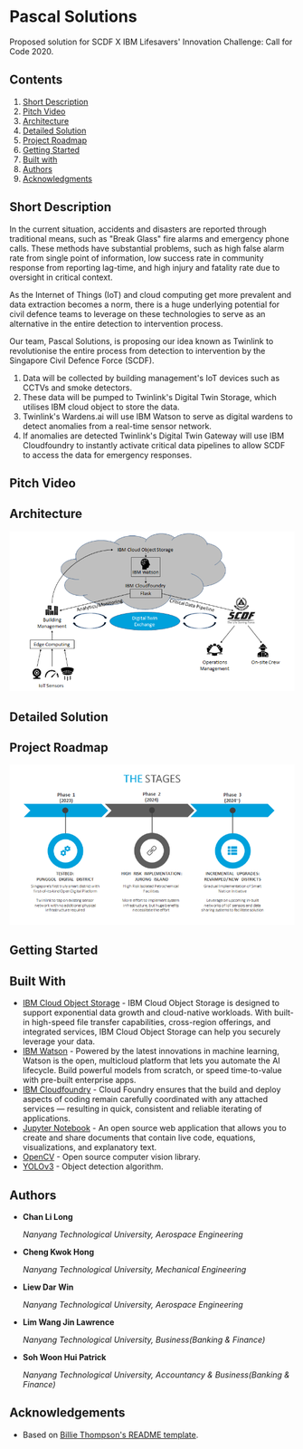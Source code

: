 # Pascal Solutions
Proposed solution for SCDF X IBM Lifesavers' Innovation Challenge: Call for Code 2020.

## Contents

1. [Short Description](#short-description)
1. [Pitch Video](#pitch-video)
1. [Architecture](#architecture)
1. [Detailed Solution](#detailed-solution)
1. [Project Roadmap](#Project-Roadmap)
1. [Getting Started](#getting-started)
1. [Built with](#built-with)
1. [Authors](#authors)
1. [Acknowledgments](#acknowledgments)


## Short Description

In the current situation, accidents and disasters are reported through traditional means, such as "Break Glass" fire alarms and emergency phone calls. These methods have substantial problems, such as high false alarm rate from single point of information, low success rate in community response from reporting lag-time, and high injury and fatality rate due to oversight in critical context.

As the Internet of Things (IoT) and cloud computing get more prevalent and data extraction becomes a norm, there is a huge underlying potential for civil defence teams to leverage on these technologies to serve as an alternative in the entire detection to intervention process.

Our team, Pascal Solutions, is proposing our idea known as Twinlink to revolutionise the entire process from detection to intervention by the Singapore Civil Defence Force (SCDF). 

1. Data will be collected by building management's IoT devices such as CCTVs and smoke detectors.
2. These data will be pumped to Twinlink's Digital Twin Storage, which utilises IBM cloud object to store the data.
3. Twinlink's Wardens.ai will use IBM Watson to serve as digital wardens to detect anomalies from a real-time sensor network.
4. If anomalies are detected Twinlink's Digital Twin Gateway will use IBM Cloudfoundry to instantly activate critical data pipelines to allow SCDF to access the data for emergency responses.

## Pitch Video

## Architecture

<img src="https://github.com/PascalSolutions-Twinlink-SCDFXIBM/README.md/blob/master/Architecture.png" alt="Roadmap" />

## Detailed Solution


## Project Roadmap

<img src="https://github.com/PascalSolutions-Twinlink-SCDFXIBM/README.md/blob/master/Stages.png" alt="Roadmap" />

## Getting Started


## Built With

* [IBM Cloud Object Storage](https://www.ibm.com/sg-en/cloud/object-storage) - IBM Cloud Object Storage is designed to support exponential data growth and cloud-native workloads. With built-in high-speed file transfer capabilities, cross-region offerings, and integrated services, IBM Cloud Object Storage can help you securely leverage your data.
* [IBM Watson](https://www.ibm.com/sg-en/watson) - Powered by the latest innovations in machine learning, Watson is the open, multicloud platform that lets you automate the AI lifecycle. Build powerful models from scratch, or speed time-to-value with pre-built enterprise apps.
* [IBM Cloudfoundry](https://www.ibm.com/sg-en/cloud/cloud-foundry) - Cloud Foundry ensures that the build and deploy aspects of coding remain carefully coordinated with any attached services — resulting in quick, consistent and reliable iterating of applications.
* [Jupyter Notebook](https://jupyter.org/) - An open source web application that allows you to create and share documents that contain live code, equations, visualizations, and explanatory text.
* [OpenCV](https://opencv.org/) - Open source computer vision library.
* [YOLOv3]() - Object detection algorithm.


## Authors


- **Chan Li Long**

  *Nanyang Technological University, Aerospace Engineering*


- **Cheng Kwok Hong**

  *Nanyang Technological University, Mechanical Engineering*
  

- **Liew Dar Win**

  *Nanyang Technological University, Aerospace Engineering*


- **Lim Wang Jin Lawrence**

  *Nanyang Technological University, Business(Banking & Finance)*


- **Soh Woon Hui Patrick**

  *Nanyang Technological University, Accountancy & Business(Banking & Finance)*

## Acknowledgements

* Based on [Billie Thompson's README template](https://gist.github.com/PurpleBooth/109311bb0361f32d87a2).
